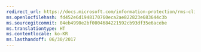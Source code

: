 ```yaml
---
redirect_url: https://docs.microsoft.com/information-protection/rms-client/client-admin-guide
ms.openlocfilehash: fd452e6d1948170760eca2ae822823e683644c3b
ms.sourcegitcommit: 04eb4990e2bf0004684221592cb93df35e6acebe
ms.translationtype: HT
ms.contentlocale: ko-KR
ms.lasthandoff: 06/30/2017
---
```

